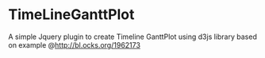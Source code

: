 TimeLineGanttPlot
=================


A simple Jquery plugin to create Timeline GanttPlot using d3js library based on example @http://bl.ocks.org/1962173